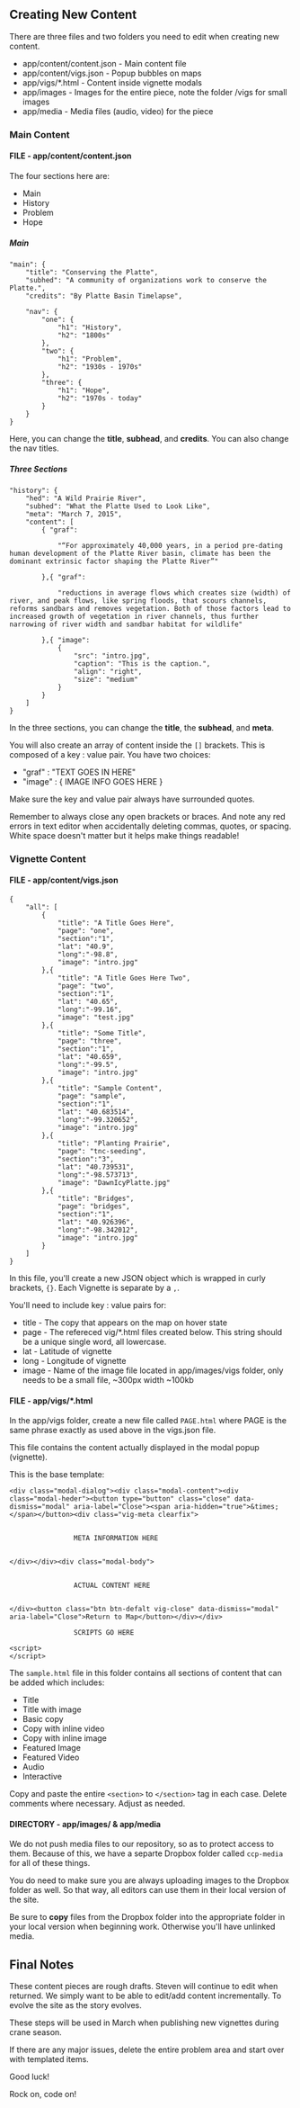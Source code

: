 ## Creating New Content

There are three files and two folders you need to edit when creating new content.

* app/content/content.json - Main content file
* app/content/vigs.json - Popup bubbles on maps
* app/vigs/*.html - Content inside vignette modals
* app/images - Images for the entire piece, note the folder /vigs for small images
* app/media - Media files (audio, video) for the piece

### Main Content

#### FILE - app/content/content.json

The four sections here are:

* Main
* History
* Problem
* Hope

##### Main

	"main": {
		"title": "Conserving the Platte",
		"subhed": "A community of organizations work to conserve the Platte.",
		"credits": "By Platte Basin Timelapse",

		"nav": {
			"one": {
				"h1": "History",
				"h2": "1800s"
			},
			"two": {
				"h1": "Problem",
				"h2": "1930s - 1970s"
			},
			"three": {
				"h1": "Hope",
				"h2": "1970s - today"
			}
		}
	}

Here, you can change the **title**, **subhead**, and **credits**. You can also change the nav titles.

##### Three Sections

	"history": {
		"hed": "A Wild Prairie River",
		"subhed": "What the Platte Used to Look Like",
		"meta": "March 7, 2015",
		"content": [
			{ "graf":

				"“For approximately 40,000 years, in a period pre-dating human development of the Platte River basin, climate has been the dominant extrinsic factor shaping the Platte River”"

			},{ "graf":

				"reductions in average flows which creates size (width) of river, and peak flows, like spring floods, that scours channels, reforms sandbars and removes vegetation. Both of those factors lead to increased growth of vegetation in river channels, thus further narrowing of river width and sandbar habitat for wildlife"

			},{ "image":
				{
					"src": "intro.jpg",
				  	"caption": "This is the caption.",
				  	"align": "right",
				  	"size": "medium"
				}
			}
		]
	}

In the three sections, you can change the **title**, the **subhead**, and **meta**.

You will also create an array of content inside the `[]` brackets. This is composed of a key : value pair. You have two choices:

* "graf" : "TEXT GOES IN HERE"
* "image" : { IMAGE INFO GOES HERE }

Make sure the key and value pair always have surrounded quotes.

Remember to always close any open brackets or braces. And note any red errors in text editor when accidentally deleting commas, quotes, or spacing. White space doesn't matter but it helps make things readable!


### Vignette Content

#### FILE - app/content/vigs.json


	{
	    "all": [
	        {
	            "title": "A Title Goes Here",
	            "page": "one",
	            "section":"1",
	            "lat": "40.9",
	            "long":"-98.8",
	            "image": "intro.jpg"
	        },{
	            "title": "A Title Goes Here Two",
	            "page": "two",
	            "section":"1",
	            "lat": "40.65",
	            "long":"-99.16",
	            "image": "test.jpg"
	        },{
	            "title": "Some Title",
	            "page": "three",
	            "section":"1",
	            "lat": "40.659",
	            "long":"-99.5",
	            "image": "intro.jpg"
	        },{
	            "title": "Sample Content",
	            "page": "sample",
	            "section":"1",
	            "lat": "40.683514",
	            "long":"-99.320652",
	            "image": "intro.jpg"
	        },{
	            "title": "Planting Prairie",
	            "page": "tnc-seeding",
	            "section":"3",
	            "lat": "40.739531",
	            "long":"-98.573713",
	            "image": "DawnIcyPlatte.jpg"
	        },{
	            "title": "Bridges",
	            "page": "bridges",
	            "section":"1",
	            "lat": "40.926396",
	            "long":"-98.342012",
	            "image": "intro.jpg"
	        }
	    ]
	}

In this file, you'll create a new JSON object which is wrapped in curly brackets, `{}`. Each Vignette is separate by a `,`.

You'll need to include key : value pairs for:

* title - The copy that appears on the map on hover state
* page - The refereced vig/*.html files created below. This string should be a unique single word, all lowercase.
* lat - Latitude of vignette
* long - Longitude of vignette
* image - Name of the image file located in app/images/vigs folder, only needs to be a small file, ~300px width ~100kb

#### FILE - app/vigs/*.html

In the app/vigs folder, create a new file called `PAGE.html` where PAGE is the same phrase exactly as used above in the vigs.json file.

This file contains the content actually displayed in the modal popup (vignette).

This is the base template:

	<div class="modal-dialog"><div class="modal-content"><div class="modal-heder"><button type="button" class="close" data-dismiss="modal" aria-label="Close"><span aria-hidden="true">&times;</span></button><div class="vig-meta clearfix">


	                META INFORMATION HERE


	</div></div><div class="modal-body">


	            	ACTUAL CONTENT HERE


	</div><button class="btn btn-defalt vig-close" data-dismiss="modal" aria-label="Close">Return to Map</button></div></div>

					SCRIPTS GO HERE

	<script>
	</script>

The `sample.html` file in this folder contains all sections of content that can be added which includes:

* Title
* Title with image
* Basic copy
* Copy with inline video
* Copy with inline image
* Featured Image
* Featured Video
* Audio
* Interactive

Copy and paste the entire `<section>` to `</section>` tag in each case. Delete comments where necessary. Adjust as needed.

#### DIRECTORY - app/images/ & app/media

We do not push media files to our repository, so as to protect access to them. Because of this, we have a separte Dropbox folder called `ccp-media` for all of these things.

You do need to make sure you are always uploading images to the Dropbox folder as well. So that way, all editors can use them in their local version of the site.

Be sure to **copy** files from the Dropbox folder into the appropriate folder in your local version when beginning work. Otherwise you'll have unlinked media.

## Final Notes

These content pieces are rough drafts. Steven will continue to edit when returned. We simply want to be able to edit/add content incrementally. To evolve the site as the story evolves.

These steps will be used in March when publishing new vignettes during crane season.

If there are any major issues, delete the entire problem area and start over with templated items.

Good luck!

Rock on, code on!











